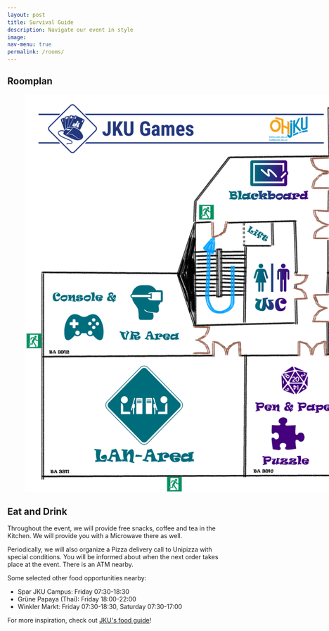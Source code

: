 ```yaml
---
layout: post
title: Survival Guide
description: Navigate our event in style
image: 
nav-menu: true
permalink: /rooms/
---
```


## Roomplan

<figure>
   <a href="/assets/images/Bankengebäude Einteilung weiß.png">
   <img src="/assets/images/Bankengebäude Einteilung weiß.png" style="max-width: 1000px;"
      alt="Roomplan" />
   </a>
   <figcaption></figcaption>
</figure>

## Eat and Drink

Throughout the event, we will provide free snacks, coffee and tea in the Kitchen.
We will provide you with a Microwave there as well.

Periodically, we will also organize a Pizza delivery call to Unipizza with special conditions.
You will be informed about when the next order takes place at the event.
There is an ATM nearby.

Some selected other food opportunities nearby:
* Spar JKU Campus: Friday 07:30-18:30
* Grüne Papaya (Thai): Friday 18:00-22:00
* Winkler Markt: Friday 07:30-18:30, Saturday 07:30-17:00

For more inspiration, check out [JKU's food guide](https://www.jku.at/en/campus/recreation/food-drink/)!
